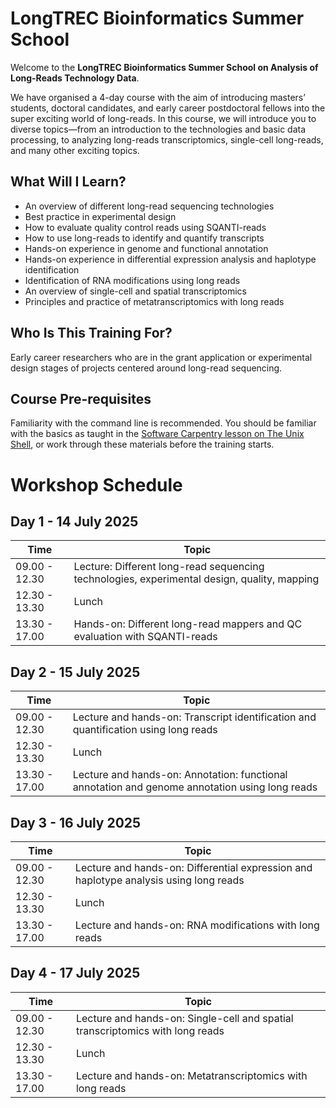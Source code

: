 # LongTREC Bioinformatics Summer School

Welcome to the **LongTREC Bioinformatics Summer School on Analysis of Long-Reads Technology Data**.

We have organised a 4-day course with the aim of introducing masters’ students, doctoral candidates, and early career postdoctoral fellows into the super exciting world of long-reads. In this course, we will introduce you to diverse topics—from an introduction to the technologies and basic data processing, to analyzing long-reads transcriptomics, single-cell long-reads, and many other exciting topics.

## What Will I Learn?

- An overview of different long-read sequencing technologies
- Best practice in experimental design
- How to evaluate quality control reads using SQANTI-reads
- How to use long-reads to identify and quantify transcripts
- Hands-on experience in genome and functional annotation
- Hands-on experience in differential expression analysis and haplotype identification
- Identification of RNA modifications using long reads
- An overview of single-cell and spatial transcriptomics
- Principles and practice of metatranscriptomics with long reads

## Who Is This Training For?

Early career researchers who are in the grant application or experimental design stages of projects centered around long-read sequencing.

## Course Pre-requisites

Familiarity with the command line is recommended. You should be familiar with the basics as taught in the [Software Carpentry lesson on The Unix Shell](https://swcarpentry.github.io/shell-novice/), or work through these materials before the training starts.



# Workshop Schedule

## Day 1 - 14 July 2025

| Time         | Topic                                                                                         |
|--------------|-----------------------------------------------------------------------------------------------|
| 09.00 - 12.30| Lecture: Different long-read sequencing technologies, experimental design, quality, mapping   |
| 12.30 - 13.30| Lunch                                                                                         |
| 13.30 - 17.00| Hands-on: Different long-read mappers and QC evaluation with SQANTI-reads                       |

## Day 2 - 15 July 2025

| Time         | Topic                                                                                                         |
|--------------|---------------------------------------------------------------------------------------------------------------|
| 09.00 - 12.30| Lecture and hands-on: Transcript identification and quantification using long reads                           |
| 12.30 - 13.30| Lunch                                                                                                         |
| 13.30 - 17.00| Lecture and hands-on: Annotation: functional annotation and genome annotation using long reads                 |

## Day 3 - 16 July 2025

| Time         | Topic                                                                                                         |
|--------------|---------------------------------------------------------------------------------------------------------------|
| 09.00 - 12.30| Lecture and hands-on: Differential expression and haplotype analysis using long reads                           |
| 12.30 - 13.30| Lunch                                                                                                         |
| 13.30 - 17.00| Lecture and hands-on: RNA modifications with long reads                                                        |

## Day 4 - 17 July 2025

| Time         | Topic                                                                                                         |
|--------------|---------------------------------------------------------------------------------------------------------------|
| 09.00 - 12.30| Lecture and hands-on: Single-cell and spatial transcriptomics with long reads                                 |
| 12.30 - 13.30| Lunch                                                                                                         |
| 13.30 - 17.00| Lecture and hands-on: Metatranscriptomics with long reads                                                      |
